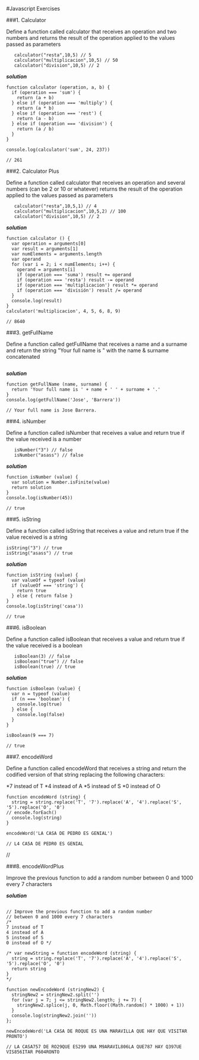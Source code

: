 #Javascript Exercises

###1. Calculator

Define a function called calculator that receives an operation and two numbers and returns the result of the operation applied to the values passed as parameters

```calculator("suma",10,5) // 15
   calculator("resta",10,5) // 5
   calculator("multiplicacion",10,5) // 50
   calculator("division",10,5) // 2
```

***solution***

```
function calculator (operation, a, b) {
  if (operation === 'sum') {
    return (a + b)
  } else if (operation === 'multiply') {
    return (a * b)
  } else if (operation === 'rest') {
    return (a - b)
  } else if (operation === 'division') {
    return (a / b)
  }
}

console.log(calculator('sum', 24, 237))

// 261
```


###2. Calculator Plus

Define a function called calculator that receives an operation and several numbers (can be 2 or 10 or whatever) returns the result of the operation applied to the values passed as parameters

```calculator("suma",10,5,2,3) // 20
   calculator("resta",10,5,1) // 4
   calculator("multiplicacion",10,5,2) // 100
   calculator("division",10,5) // 2 
```

***solution***

```
function calculator () {
  var operation = arguments[0]
  var result = arguments[1]
  var numElements = arguments.length
  var operand
  for (var i = 2; i < numElements; i++) {
    operand = arguments[i]
    if (operation === 'suma') result += operand
    if (operation === 'resta') result -= operand
    if (operation === 'multiplicacion') result *= operand
    if (operation === 'división') result /= operand
  }
  console.log(result)
}
calculator('multiplicacion', 4, 5, 6, 8, 9)

// 8640
```


###3. getFullName

Define a function called ​getFullName​ that receives a name and a surname and return the string "Your full name is " with the name & surname concatenated

``` getFullName( "juanma", "garrido") // "Your full name is "juanma garrido""
```

***solution***

```
function getFullName (name, surname) {
  return 'Your full name is ' + name + ' ' + surname + '.'
}
console.log(getFullName('Jose', 'Barrera'))

// Your full name is Jose Barrera.
```


###4. isNumber

Define a function called ​isNumber​ that receives a value and return true if the value received is a number

```isNumber(3) // true
   isNumber("3") // false
   isNumber("asass") // false
```


***solution***

```
function isNumber (value) {
  var solution = Number.isFinite(value)
  return solution
}
console.log(isNumber(45))

// true
```


###5. isString

Define a function called ​isString​ that receives a value and return true if the value received is a string

   ```isString(3) // false
   isString("3") // true
   isString("asass") // true
   ```

***solution***

```
function isString (value) {
  var valueOf = typeof (value)
  if (valueOf === 'string') {
    return true
  } else { return false }
}
console.log(isString('casa'))

// true
```


###6. isBoolean

Define a function called ​isBoolean​ that receives a value and return true if the value received is a boolean
```
   isBoolean(3) // false
   isBoolean("true") // false
   isBoolean(true) // true
```

***solution***

```
function isBoolean (value) {
  var n = typeof (value)
  if (n === 'boolean') {
    console.log(true)
  } else {
    console.log(false)
  }
}

isBoolean(9 === 7)

// true

```


###7. encodeWord

Define a function called ​encodeWord​ that receives a string and return the codified version of that string replacing the following characters:

*7 instead of T
*4 instead of A
*5 instead of S
*0 instead of O


```
function encodeWord (string) {
  string = string.replace('T', '7').replace('A', '4').replace('S', '5').replace('O', '0')
// encode.forEach()
  console.log(string)
}

encodeWord('LA CASA DE PEDRO ES GENIAL')

// L4 CA5A DE PEDR0 ES GENIAL

```

// 

###8. encodeWordPlus

Improve the previous function to add a random number between 0 and 1000 every 7 characters

***solution***

```// encodeWordPlus

// Improve the previous function to add a random number
// between 0 and 1000 every 7 characters
/*
7 instead of T
4 instead of A
5 instead of S
0 instead of O */

/* var newString = function encodeWord (string) {
  string = string.replace('T', '7').replace('A', '4').replace('S', '5').replace('O', '0')
  return string
}
*/

function newEncodeWord (stringNew2) {
  stringNew2 = stringNew2.split('')
  for (var j = 7; j <= stringNew2.length; j += 7) {
    stringNew2.splice(j, 0, Math.floor((Math.random() * 1000) + 1))
  }
  console.log(stringNew2.join(''))
};

newEncodeWord('LA CASA DE ROQUE ES UNA MARAVILLA QUE HAY QUE VISITAR PRONTO')

// LA CASA757 DE RO29QUE ES299 UNA M9ARAVIL806LA QUE787 HAY Q397UE VIS856ITAR P604RONTO 
```


